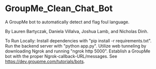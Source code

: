 # GroupMe_Clean_Chat_Bot
A GroupMe bot to automatically detect and flag foul language. 

By Lauren Bartyczak, Daniela Villalva, Joshua Lamb, and Nicholas Dinh.

To Run Locally: 
Install dependencies with "pip install -r requirements.txt". Run the backend server with "python app.py". Utilize web tunneling by downloading Ngrok and running "ngrok http 5000". Establish a GroupMe bot with the proper Ngrok-callback-URL/messages. See https://dev.groupme.com/tutorials/bots. 
